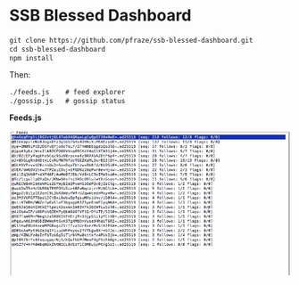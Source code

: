 # SSB Blessed Dashboard

```
git clone https://github.com/pfraze/ssb-blessed-dashboard.git
cd ssb-blessed-dashboard
npm install
```

Then:

```
./feeds.js    # feed explorer
./gossip.js   # gossip status
```

**Feeds.js**

![./feeds.gif](./feeds.gif)